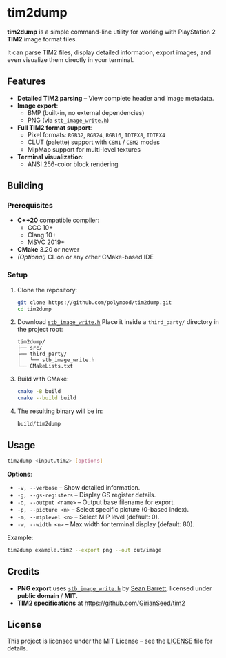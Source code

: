 # tim2dump

**tim2dump** is a simple command-line utility for working with PlayStation 2 **TIM2** image format files.

It can parse TIM2 files, display detailed information, export images, and even visualize them directly in your terminal.

## Features

- **Detailed TIM2 parsing** – View complete header and image metadata.
- **Image export**:
  - BMP (built-in, no external dependencies)
  - PNG (via [`stb_image_write.h`](https://github.com/nothings/stb))
- **Full TIM2 format support**:
  - Pixel formats: `RGB32`, `RGB24`, `RGB16`, `IDTEX8`, `IDTEX4`
  - CLUT (palette) support with `CSM1` / `CSM2` modes
  - MipMap support for multi-level textures
- **Terminal visualization**:
  - ANSI 256-color block rendering

## Building

### Prerequisites

- **C++20** compatible compiler:
  - GCC 10+
  - Clang 10+
  - MSVC 2019+
- **CMake** 3.20 or newer
- *(Optional)* CLion or any other CMake-based IDE

### Setup

1. Clone the repository:
   ```bash
   git clone https://github.com/polymood/tim2dump.git
   cd tim2dump
    ```

2. Download [`stb_image_write.h`](https://github.com/nothings/stb/blob/master/stb_image_write.h)
   Place it inside a `third_party/` directory in the project root:

   ```
   tim2dump/
   ├── src/
   ├── third_party/
   │   └── stb_image_write.h
   └── CMakeLists.txt
   ```

3. Build with CMake:

   ```bash
   cmake -B build
   cmake --build build
   ```

4. The resulting binary will be in:

   ```
   build/tim2dump
   ```

## Usage

```bash
tim2dump <input.tim2> [options]
```

**Options**:

* `-v, --verbose` – Show detailed information.
* `-g, --gs-registers` – Display GS register details.
* `-o, --output <name>` – Output base filename for export.
* `-p, --picture <n>` – Select specific picture (0-based index).
* `-m, --miplevel <n>` – Select MIP level (default: 0).
* `-w, --width <n>` – Max width for terminal display (default: 80).


Example:

```bash
tim2dump example.tim2 --export png --out out/image
```

## Credits

* **PNG export** uses [`stb_image_write.h`](https://github.com/nothings/stb)
  by [Sean Barrett](https://nothings.org/), licensed under **public domain** / **MIT**.
* **TIM2 specifications** at https://github.com/GirianSeed/tim2
## License

This project is licensed under the MIT License – see the [LICENSE](LICENSE) file for details.
